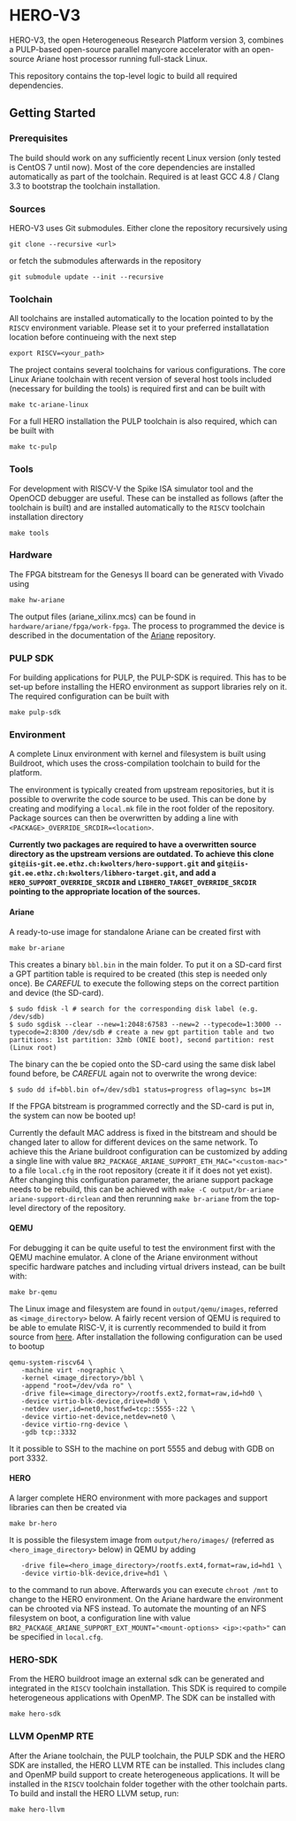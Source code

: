 # HERO-V3

HERO-V3, the open Heterogeneous Research Platform version 3, combines a PULP-based open-source parallel manycore accelerator with an open-source Ariane host processor running full-stack Linux.

This repository contains the top-level logic to build all required dependencies.

## Getting Started

### Prerequisites
The build should work on any sufficiently recent Linux version (only tested is CentOS 7 until now). Most of the core dependencies are installed automatically as part of the toolchain. Required is at least GCC 4.8 / Clang 3.3 to bootstrap the toolchain installation.

### Sources
HERO-V3 uses Git submodules. Either clone the repository recursively using
```
git clone --recursive <url>
```
or fetch the submodules afterwards in the repository
```
git submodule update --init --recursive
```

### Toolchain
All toolchains are installed automatically to the location pointed to by the `RISCV` environment variable. Please set it to your preferred installatation location before continueing with the next step
```
export RISCV=<your_path>
```

The project contains several toolchains for various configurations. The core Linux Ariane toolchain with recent version of several host tools included (necessary for building the tools) is required first and can be built with
```
make tc-ariane-linux
```

For a full HERO installation the PULP toolchain is also required, which can be built with
```
make tc-pulp
```

### Tools
For development with RISCV-V the Spike ISA simulator tool and the OpenOCD debugger are useful. These can be installed as follows (after the toolchain is built) and are installed automatically to the `RISCV` toolchain installation directory
```
make tools
```

### Hardware
The FPGA bitstream for the Genesys II board can be generated with Vivado using
```
make hw-ariane
```

The output files (ariane\_xilinx.mcs) can be found in `hardware/ariane/fpga/work-fpga`. The process to programmed the device is described in the documentation of the [Ariane](https://github.com/pulp-platform/ariane#programming-the-memory-configuration-file) repository.

### PULP SDK
For building applications for PULP, the PULP-SDK is required. This has to be set-up before installing the HERO environment as support libraries rely on it. The required configuration can be built with
```
make pulp-sdk
```

### Environment
A complete Linux environment with kernel and filesystem is built using Buildroot, which uses the cross-compilation toolchain to build for the platform. 

The environment is typically created from upstream repositories, but it is possible to overwrite the code source to be used. This can be done by creating and modifying a `local.mk` file in the root folder of the repository. Package sources can then be overwritten by adding a line with `<PACKAGE>_OVERRIDE_SRCDIR=<location>`. 

**Currently two packages are required to have a overwritten source directory as the upstream versions are outdated. To achieve this clone `git@iis-git.ee.ethz.ch:kwolters/hero-support.git` and `git@iis-git.ee.ethz.ch:kwolters/libhero-target.git`, and add a `HERO_SUPPORT_OVERRIDE_SRCDIR` and `LIBHERO_TARGET_OVERRIDE_SRCDIR` pointing to the appropriate location of the sources.**

#### Ariane
A ready-to-use image for standalone Ariane can be created first with
```
make br-ariane
```
This creates a binary `bbl.bin` in the main folder. To put it on a SD-card first a GPT partition table is required to be created (this step is needed only once). Be *CAREFUL* to execute the following steps on the correct partition and device (the SD-card).
```
$ sudo fdisk -l # search for the corresponding disk label (e.g. /dev/sdb)
$ sudo sgdisk --clear --new=1:2048:67583 --new=2 --typecode=1:3000 --typecode=2:8300 /dev/sdb # create a new gpt partition table and two partitions: 1st partition: 32mb (ONIE boot), second partition: rest (Linux root)
```
The binary can the be copied onto the SD-card using the same disk label found before, be *CAREFUL* again not to overwrite the wrong device:
```
$ sudo dd if=bbl.bin of=/dev/sdb1 status=progress oflag=sync bs=1M
```
If the FPGA bitstream is programmed correctly and the SD-card is put in, the system can now be booted up!

Currently the default MAC address is fixed in the bitstream and should be changed later to allow for different devices on the same network. To achieve this the Ariane buildroot configuration can be customized by adding a single line with value `BR2_PACKAGE_ARIANE_SUPPORT_ETH_MAC="<custom-mac>"` to a file `local.cfg` in the root repository (create it if it does not yet exist). After changing this configuration parameter, the ariane support package needs to be rebuild, this can be achieved with `make -C output/br-ariane ariane-support-dirclean` and then rerunning `make br-ariane` from the top-level directory of the repository.

#### QEMU
For debugging it can be quite useful to test the environment first with the QEMU machine emulator. A clone of the Ariane environment without specific hardware patches and including virtual drivers instead, can be built with:
```
make br-qemu
```
The Linux image and filesystem are found in `output/qemu/images`, referred as `<image_directory>` below. A fairly recent version of QEMU is required to be able to emulate RISC-V, it is currently recommended to build it from source from [here](https://github.com/qemu/qemu). After installation the following configuration can be used to bootup
```
qemu-system-riscv64 \
   -machine virt -nographic \
   -kernel <image_directory>/bbl \
   -append "root=/dev/vda ro" \
   -drive file=<image_directory>/rootfs.ext2,format=raw,id=hd0 \
   -device virtio-blk-device,drive=hd0 \
   -netdev user,id=net0,hostfwd=tcp::5555-:22 \
   -device virtio-net-device,netdev=net0 \
   -device virtio-rng-device \
   -gdb tcp::3332

```
It it possible to SSH to the machine on port 5555 and debug with GDB on port 3332.

#### HERO
A larger complete HERO environment with more packages and support libraries can then be created via
```
make br-hero
```
It is possible the filesystem image from `output/hero/images/` (referred as `<hero_image_directory>` below) in QEMU by adding
```
   -drive file=<hero_image_directory>/rootfs.ext4,format=raw,id=hd1 \
   -device virtio-blk-device,drive=hd1 \
```
to the command to run above. Afterwards you can execute `chroot /mnt` to change to the HERO environment.
On the Ariane hardware the environment can be chrooted via NFS instead. To automate the mounting of an NFS filesystem on boot, a configuration line with value `BR2_PACKAGE_ARIANE_SUPPORT_EXT_MOUNT="<mount-options> <ip>:<path>"` can be specified in `local.cfg`.

### HERO-SDK
From the HERO buildroot image an external sdk can be generated and integrated in the `RISCV` toolchain installation. This SDK is required to compile heterogeneous applications with OpenMP. The SDK can be installed with
```
make hero-sdk
```

### LLVM OpenMP RTE
After the Ariane toolchain, the PULP toolchain, the PULP SDK and the HERO SDK are installed, the HERO LLVM RTE can be installed. This includes clang and OpenMP build support to create heterogeneous applications. It will be installed in the `RISCV` toolchain folder together with the other toolchain parts. To build and install the HERO LLVM setup, run:
```
make hero-llvm
```
